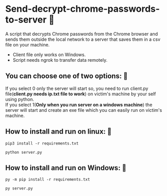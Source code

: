 # Send-decrypt-chrome-passwords-to-server 👀
A script that decrypts Chrome passwords from the Chrome browser and sends them outside the local network to a server that saves them in a csv file on your machine.
- Client file only works on Windows.  
- Script needs ngrok to transfer data remotely.

## You can choose one of two options: 🧠
If you select 0 only the server will start so, you need to run client.py file(**client.py needs ip.txt file to work**) on victim's machine by your self using python.  
If you select 1(**Only when you run server on a windows machine**) the server will start and create an exe file which you can easily run on victim's machine.

## How to install and run on linux: 🤺
```
pip3 install -r requirements.txt
```
```
python server.py
```
## How to install and run on Windows: 🦾
```
py -m pip install -r requirements.txt  
```
```
py server.py
```
